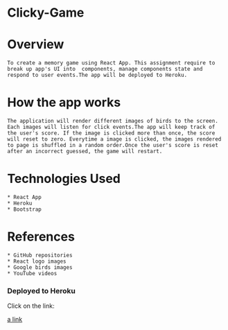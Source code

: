 # Clicky-Game

# Overview

    To create a memory game using React App. This assignment require to break up app's UI into  components, manage components state and respond to user events.The app will be deployed to Heroku.
    
# How the app works

    The application will render different images of birds to the screen. Each images will listen for click events.The app will keep track of the user's score. If the image is clicked more than once, the score will reset to zero. Everytime a image is clicked, the images rendered to page is shuffled in a random order.Once the user's score is reset after an incorrect guessed, the game will restart.


# Technologies Used

    * React App
    * Heroku
    * Bootstrap

# References

    * GitHub repositories
    * React logo images
    * Google birds images
    * YouTube videos

### Deployed to Heroku

Click on the link: 

[a link]( https://morning-spire-19779.herokuapp.com/)